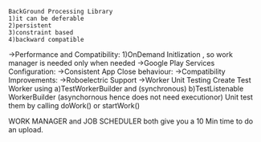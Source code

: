 ```
BackGround Processing Library
1)it can be deferable 
2)persistent
3)constraint based
4)backward compatible
```

->Performance and Compatibility:
1)OnDemand Initlization , so work manager is needed only when needed
->Google Play Services Configuration:
->Consistent App Close behaviour:
->Compatibility Improvements:
->Roboelectric Support
->Worker Unit Testing
Create Test Worker using 
a)TestWorkerBuilder and (synchronous)
b)TestListenable WorkerBuilder (asynchornous hence does not need executionor)
Unit test them by calling doWork() or startWork()

WORK MANAGER and JOB SCHEDULER both give you a 10 Min time to do an upload.



